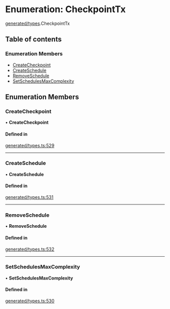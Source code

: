 # Enumeration: CheckpointTx

[generated/types](../wiki/generated.types).CheckpointTx

## Table of contents

### Enumeration Members

- [CreateCheckpoint](../wiki/generated.types.CheckpointTx#createcheckpoint)
- [CreateSchedule](../wiki/generated.types.CheckpointTx#createschedule)
- [RemoveSchedule](../wiki/generated.types.CheckpointTx#removeschedule)
- [SetSchedulesMaxComplexity](../wiki/generated.types.CheckpointTx#setschedulesmaxcomplexity)

## Enumeration Members

### CreateCheckpoint

• **CreateCheckpoint**

#### Defined in

[generated/types.ts:529](https://github.com/PolymathNetwork/polymesh-sdk/blob/299ce247/src/generated/types.ts#L529)

___

### CreateSchedule

• **CreateSchedule**

#### Defined in

[generated/types.ts:531](https://github.com/PolymathNetwork/polymesh-sdk/blob/299ce247/src/generated/types.ts#L531)

___

### RemoveSchedule

• **RemoveSchedule**

#### Defined in

[generated/types.ts:532](https://github.com/PolymathNetwork/polymesh-sdk/blob/299ce247/src/generated/types.ts#L532)

___

### SetSchedulesMaxComplexity

• **SetSchedulesMaxComplexity**

#### Defined in

[generated/types.ts:530](https://github.com/PolymathNetwork/polymesh-sdk/blob/299ce247/src/generated/types.ts#L530)
